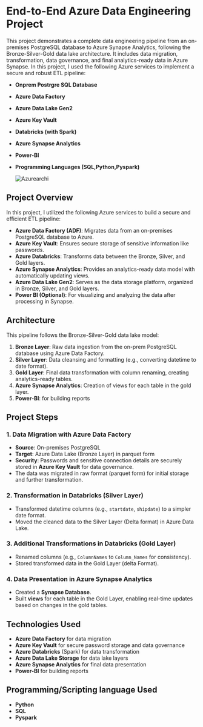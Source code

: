 # End-to-End Azure Data Engineering Project

This project demonstrates a complete data engineering pipeline from an on-premises PostgreSQL database to Azure Synapse Analytics, following the Bronze-Silver-Gold data lake architecture. It includes data migration, transformation, data governance, and final analytics-ready data in Azure Synapse.
In this project, I used the following Azure services to implement a secure and robust ETL pipeline:

- **Onprem Postrgre SQL Database**
- **Azure Data Factory**
- **Azure Data Lake Gen2**
- **Azure Key Vault**
- **Databricks (with Spark)**
- **Azure Synapse Analytics**
- **Power-BI**
- **Programming Languages (SQL,Python,Pyspark)**

  ![Azurearchi](https://github.com/user-attachments/assets/80f0ad47-7ed6-4171-89d6-1ee47f4a518c)

## Project Overview
In this project, I utilized the following Azure services to build a secure and efficient ETL pipeline:

- **Azure Data Factory (ADF)**: Migrates data from an on-premises PostgreSQL database to Azure.
- **Azure Key Vault**: Ensures secure storage of sensitive information like passwords.
- **Azure Databricks**: Transforms data between the Bronze, Silver, and Gold layers.
- **Azure Synapse Analytics**: Provides an analytics-ready data model with automatically updating views.
- **Azure Data Lake Gen2**: Serves as the data storage platform, organized in Bronze, Silver, and Gold layers.
- **Power BI (Optional)**: For visualizing and analyzing the data after processing in Synapse.

## Architecture
This pipeline follows the Bronze-Silver-Gold data lake model:
1. **Bronze Layer**: Raw data ingestion from the on-prem PostgreSQL database using Azure Data Factory.
2. **Silver Layer**: Data cleansing and formatting (e.g., converting datetime to date format).
3. **Gold Layer**: Final data transformation with column renaming, creating analytics-ready tables.
4. **Azure Synapse Analytics**: Creation of views for each table in the gold layer.
5.  **Power-BI**: for building reports

## Project Steps

### 1. Data Migration with Azure Data Factory
- **Source**: On-premises PostgreSQL
- **Target**: Azure Data Lake (Bronze Layer) in parquet form
- **Security**: Passwords and sensitive connection details are securely stored in **Azure Key Vault** for data governance.
- The data was migrated in raw format (parquet form) for initial storage and further transformation.

### 2. Transformation in Databricks (Silver Layer)
- Transformed datetime columns (e.g., `startdate`, `shipdate`) to a simpler date format.
- Moved the cleaned data to the Silver Layer (Delta format) in Azure Data Lake.

### 3. Additional Transformations in Databricks (Gold Layer)
- Renamed columns (e.g., `ColumnNames` to `Column_Names` for consistency).
- Stored transformed data in the Gold Layer (delta Format).

### 4. Data Presentation in Azure Synapse Analytics
- Created a **Synapse Database**.
- Built **views** for each table in the Gold Layer, enabling real-time updates based on changes in the gold tables.

## Technologies Used
- **Azure Data Factory** for data migration
- **Azure Key Vault** for secure password storage and data governance
- **Azure Databricks** (Spark) for data transformation
- **Azure Data Lake Storage** for data lake layers
- **Azure Synapse Analytics** for final data presentation
- **Power-BI** for building reports

## Programming/Scripting language Used
- **Python**
- **SQL**
- **Pyspark**
